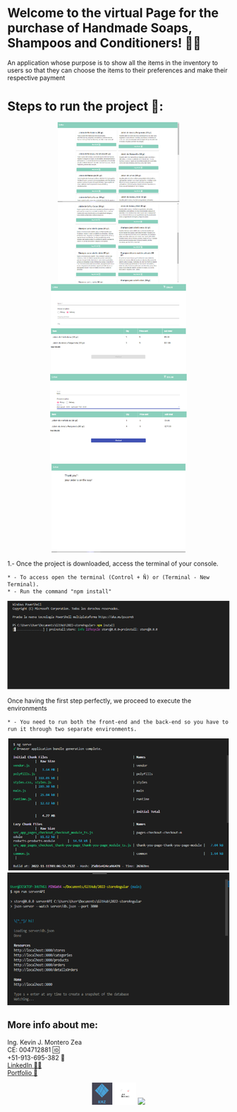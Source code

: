 # Welcome to the virtual Page for the purchase of Handmade Soaps, Shampoos and Conditioners! 🧼🧼
An application whose purpose is to show all the items in the inventory to users so that they can choose the items to their preferences and make their respective payment

# Steps to run the project 🚨:
<p align="center">
  <img height="180"src="src/app/img/1.png" />
  <img height="180" src="src/app/img/2.png" />
  <img height="200" src="src/app/img/3.png" />
  <img height=200" src="src/app/img/4.png" />
  <img height=200" src="src/app/img/5.png" />
</p>

1.- Once the project is downloaded, access the terminal of your console.

    * - To access open the terminal (Control + Ñ) or (Terminal - New Terminal).
    * - Run the command "npm install"
   
<p align="center">
  <img height="200" src="src/app/img/6.png" />
</p>
                                           
Once having the first step perfectly, we proceed to execute the environments

    * - You need to run both the front-end and the back-end so you have to run it through two separate environments.

<p align="center">
<img height="300" width="500" src="src/app/img/7.png" />
<img height="300" src="src/app/img/8.png" />   
</p>
                                    

## More info about me: 
<div id="badges" >
Ing. Kevin J. Montero Zea 
</div>
<div id="badges" >
CE: 004712881 🆔
</div>
<div id="badges" >
+51-913-695-382 📱
</div>
<div id="badges" >
<a href="https://www.linkedin.com/in/kevin913montero/">
    LinkedIn 👨‍🦰
  </a>
</div>
<div id="badges" >
<a href="https://portfoliokjmz.netlify.app/">
    Portfolio 💼
  </a>
</div>


<p align="center">
<img height="50" src="src/app/img/logo2.png" />
<img height="50" src="src/app/img/logo3.png" />
<img height="50" src="src/app/img/Sin título.png" />
</p>

